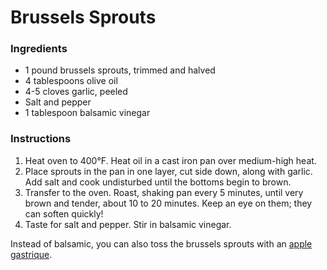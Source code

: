 # Brussels Sprouts

### Ingredients

- 1 pound brussels sprouts, trimmed and halved
- 4 tablespoons olive oil
- 4-5 cloves garlic, peeled
- Salt and pepper
- 1 tablespoon balsamic vinegar

### Instructions

1. Heat oven to 400&deg;F. Heat oil in a cast iron pan over medium-high heat.
2. Place sprouts in the pan in one layer, cut side down, along with garlic. Add salt and cook undisturbed until the bottoms begin to brown.
3. Transfer to the oven. Roast, shaking pan every 5 minutes, until very brown and tender, about 10 to 20 minutes. Keep an eye on them; they can soften quickly!
4. Taste for salt and pepper. Stir in balsamic vinegar.

Instead of balsamic, you can also toss the brussels sprouts with an [apple gastrique](apple-gastrique.md).
